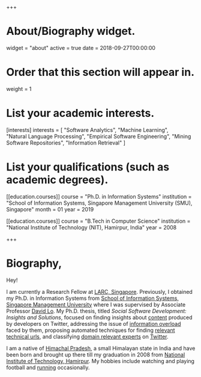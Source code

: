 +++
# About/Biography widget.
widget = "about"
active = true
date = 2018-09-27T00:00:00

# Order that this section will appear in.
weight = 1

# List your academic interests.
[interests]
  interests = [
     "Software Analytics",
     "Machine Learning",   
    "Natural Language Processing",
    "Empirical Software Engineering",
    "Mining Software Repositories",
    "Information Retrieval"
      ]

# List your qualifications (such as academic degrees).
[[education.courses]]
  course = "Ph.D. in Information Systems"
  institution = "School of Information Systems, Singapore Management University (SMU), Singapore"
  month = 01
  year = 2019

[[education.courses]]
  course = "B.Tech in Computer Science"
  institution = "National Institute of Technology (NIT), Hamirpur, India"
  year = 2008
 
+++

# Biography,

Hey!

I am currently a Research Fellow at [LARC, Singapore](https://larc.smu.edu.sg/). Previously, I obtained my Ph.D. in Information Systems from [School of Information Systems, Singapore Management University](https://sis.smu.edu.sg/) where I was supervised by Associate Professor [David Lo](http://www.mysmu.edu/faculty/davidlo/). My Ph.D. thesis, titled *Social Software Development: Insights and Solutions*, focused on finding insights about [content](files/preprints/icsme15-twitter.pdf) produced by developers on Twitter, addressing the issue of [information overload](files/preprints/nirmalSANER2015.pdf) faced by them, proposing automated techniques for finding [relevant technical urls](files/preprints/URL.pdf), and classifying [domain relevant experts](files/preprints/tosem18preprint.pdf) on [Twitter](https://leif.me/2013/11/how-software-developers-use-twitter/). <!--The techniques developed may aso be useful in solving similar problems in other [media channels](https://leif.me/2016/08/more-than-just-coding-a-study-on-supportive-channels-and-activities-in-software-development/) used by software developers.-->


I am a native of  [Himachal Pradesh](https://en.wikipedia.org/wiki/Himachal_Pradesh), a small Himalayan state in India and have been born and brought up there till my graduation in 2008 from  [National Institute of Technology, Hamirpur](http://nith.ac.in/). My hobbies include watching and playing football and [running](https://www.strava.com/athletes/18520965) occasionally.

<!--I have submitted my Ph.D. thesis, titled *Social Software Development: Insights and Solutions*, for the final evaluation. -->
<!--I was a part of the [SOAR group](https://soarsmu.github.io/)-->
<!-- ##### I am open to new oppurtunities. If you are interested in knowing more about me and my work please do contact me.  -->